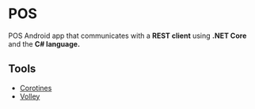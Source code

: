 # POS
POS Android app that communicates with a **REST client** using **.NET Core** and the **C# language.**

## Tools
* [Corotines](https://developer.android.com/kotlin/coroutines?gclid=CjwKCAjwg4-EBhBwEiwAzYAlsnZx6Fiuxisif1iUnc1LGNl25-7fjgT_AJgscFCCbJQBus9ZbGLxvhoCBzAQAvD_BwE&gclsrc=aw.ds)
* [Volley](https://developer.android.com/training/volley)
